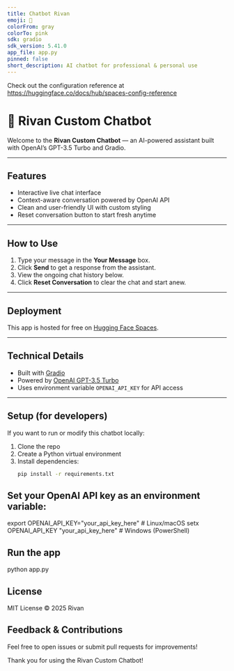 ```yaml
---
title: Chatbot Rivan
emoji: 🐠
colorFrom: gray
colorTo: pink
sdk: gradio
sdk_version: 5.41.0
app_file: app.py
pinned: false
short_description: AI chatbot for professional & personal use
---
```


Check out the configuration reference at https://huggingface.co/docs/hub/spaces-config-reference

# 🤖 Rivan Custom Chatbot

Welcome to the **Rivan Custom Chatbot** — an AI-powered assistant built with OpenAI’s GPT-3.5 Turbo and Gradio.

---

## Features

- Interactive live chat interface
- Context-aware conversation powered by OpenAI API
- Clean and user-friendly UI with custom styling
- Reset conversation button to start fresh anytime

---

## How to Use

1. Type your message in the **Your Message** box.
2. Click **Send** to get a response from the assistant.
3. View the ongoing chat history below.
4. Click **Reset Conversation** to clear the chat and start anew.

---

## Deployment

This app is hosted for free on [Hugging Face Spaces](https://huggingface.co/spaces/Rivan17/chatbot-Rivan).

---

## Technical Details

- Built with [Gradio](https://gradio.app/)
- Powered by [OpenAI GPT-3.5 Turbo](https://platform.openai.com/docs/models/gpt-3-5)
- Uses environment variable `OPENAI_API_KEY` for API access

---

## Setup (for developers)

If you want to run or modify this chatbot locally:

1. Clone the repo
2. Create a Python virtual environment
3. Install dependencies:
   ```bash
   pip install -r requirements.txt

## Set your OpenAI API key as an environment variable:

export OPENAI_API_KEY="your_api_key_here" # Linux/macOS
setx OPENAI_API_KEY "your_api_key_here"   # Windows (PowerShell)

## Run the app

python app.py

## License
MIT License © 2025 Rivan

## Feedback & Contributions
Feel free to open issues or submit pull requests for improvements!

Thank you for using the Rivan Custom Chatbot!
